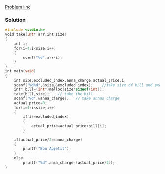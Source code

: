 [Problem link](https://www.hackerrank.com/challenges/bon-appetit/problem?isFullScreen=true&h_r=next-challenge&h_v=zen)
### Solution
```C
#include <stdio.h>
void take(int* arr,int size)
{
    int i;
    for(i=0;i<size;i++)
    {
        scanf("%d",arr+i);
    }
}
int main(void)
{
    int size,excluded_index,anna_charge,actual_price,i;
    scanf("%d%d",&size,&excluded_index);    //take size of bill and execluded
    int* bill=(int*)malloc(size*sizeof(int));   
    take(bill,size);    // take the bill
    scanf("%d",&anna_charge);   // take annas charge
    actual_price=0;
    for(i=0;i<size;i++)
    {
        if(i!=excluded_index)
        {
            actual_price=actual_price+bill[i];
        }
    
    if(actual_price/2==anna_charge)
    {
        printf("Bon Appetit");
    }
    else
        printf("%d",anna_charge-(actual_price/2));
}
```

